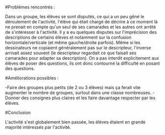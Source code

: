 #Problèmes rencontrés :

Dans un groupe, les élèves se sont disputés, ce qui a un peu gêné le déroulement de l'activité, l'élève qui était chargé de décrire à ce moment là ne prenait en compte qu'un seul de ses camarades et les autres ont arrêté de s'intéresser à l'activité.
Il y a eu quelques disputes sur l'imprécision des descriptions de certains élèves et notamment sur la confusion horizontale/verticale (et même gauche/droite parfois).
Même si les dessinateurs ne copiaient généralement pas sur le descripteur, l'inverse arrivait assez souvent (le descripteur regardait ce que faisait ses camarades pour adapter sa description).
On a pas interdit explicitement aux élèves de poser des questions, ils ont donc contourné la difficulté en posant des questions.

#Améliorations possibles :

-Faire des groupes plus petits (de 2 ou 3 élèves) mais ça ferait vite augmenter le nombre de groupes, surtout dans une classe nombreuses.
-Donner des consignes plus claires et les faire davantage respecter par les élèves.

#Conclusion

L'activité s'est globalement bien passée, les élèves étaient en grande majorité intéressés par l'activité.
